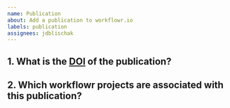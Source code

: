 ```yaml
---
name: Publication
about: Add a publication to workflowr.io
labels: publication
assignees: jdblischak
---
```


## 1. What is the [DOI][] of the publication?



## 2. Which workflowr projects are associated with this publication?



[DOI]: https://en.wikipedia.org/wiki/Digital_object_identifier
